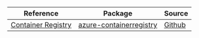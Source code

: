 | Reference | Package | Source |
|---|---|---|
|[Container Registry](containerregistry-readme.md)|[azure-containerregistry](https://pypi.org/project/azure-containerregistry)|[Github](https://github.com/Azure/azure-sdk-for-python/blob/main/sdk/containerregistry/azure-containerregistry)|
